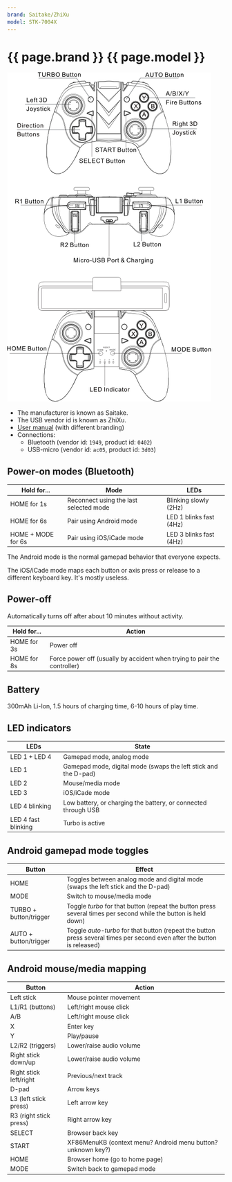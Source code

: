 ```yaml
---
brand: Saitake/ZhiXu
model: STK-7004X
---
```


# {{ page.brand }} {{ page.model }}

<img class="drawing" src="ZhiXu_STK-7004X.svg" alt="Drawing of the {{ page.brand }} {{ page.model }} gamepad, showing all buttons.">

* The manufacturer is known as Saitake.
* The USB vendor id is known as ZhiXu.
* [User manual](http://cdn.cnetcontent.com/b9/ba/b9ba3e9a-e622-4c49-92ce-56a1fab5763c.pdf) (with different branding)
* Connections:
    * Bluetooth (vendor id: `1949`, product id: `0402`)
    * USB-micro (vendor id: `ac05`, product id: `3d03`)

## Power-on modes (Bluetooth)

Hold for...        | Mode                                   | LEDs
------------------ | -------------------------------------- | ----
HOME        for 1s | Reconnect using the last selected mode | Blinking slowly (2Hz)
HOME        for 6s | Pair using Android mode                | LED 1 blinks fast (4Hz)
HOME + MODE for 6s | Pair using iOS/iCade mode              | LED 3 blinks fast (4Hz)

The Android mode is the normal gamepad behavior that everyone expects.

The iOS/iCade mode maps each button or axis press or release to a different keyboard key. It's mostly useless.

## Power-off

Automatically turns off after about 10 minutes without activity.

Hold for... | Action
----------- | ------
HOME for 3s | Power off
HOME for 8s | Force power off (usually by accident when trying to pair the controller)

## Battery

300mAh Li-Ion, 1.5 hours of charging time, 6-10 hours of play time.

## LED indicators

LEDs           | State
-------------- | -----
LED 1 + LED 4  | Gamepad mode, analog mode
LED 1          | Gamepad mode, digital mode (swaps the left stick and the D-pad)
LED 2          | Mouse/media mode
LED 3          | iOS/iCade mode
LED 4 blinking | Low battery, or charging the battery, or connected through USB
LED 4 fast blinking | Turbo is active

## Android gamepad mode toggles

Button                 | Effect
---------------------- | ------
HOME                   | Toggles between analog mode and digital mode (swaps the left stick and the D-pad)
MODE                   | Switch to mouse/media mode
TURBO + button/trigger | Toggle *turbo* for that button (repeat the button press several times per second while the button is held down)
AUTO  + button/trigger | Toggle *auto-turbo* for that button (repeat the button press several times per second even after the button is released)

## Android mouse/media mapping

Button                 | Action
---------------------- | ------
Left stick             | Mouse pointer movement
L1/R1 (buttons)        | Left/right mouse click
A/B                    | Left/right mouse click
X                      | Enter key
Y                      | Play/pause
L2/R2 (triggers)       | Lower/raise audio volume
Right stick down/up    | Lower/raise audio volume
Right stick left/right | Previous/next track
D-pad                  | Arrow keys
L3 (left stick press)  | Left arrow key
R3 (right stick press) | Right arrow key
SELECT                 | Browser back key
START                  | XF86MenuKB (context menu? Android menu button? unknown key?)
HOME                   | Browser home (go to home page)
MODE                   | Switch back to gamepad mode
